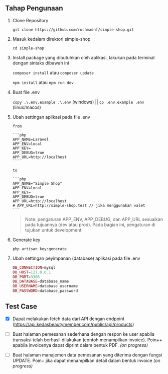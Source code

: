 ## Tahap Pengunaan

1.  Clone Repository

    `git clone https://github.com/rochmadnf/simple-shop.git`

2.  Masuk kedalam direktori simple-shop

    `cd simple-shop`

3.  Install package yang dibutuhkan oleh aplikasi, lakukan pada terminal dengan sintaks dibawah ini

    `composer install` atau `composer update`

    `npm install` atau `npm run dev`

4.  Buat file .env

    `copy .\.env.example .\.env` (windows) || `cp .env.example .env` (linux/macos)

5.  Ubah settingan aplikasi pada file .env

        from

        ```php
        APP_NAME=Laravel
        APP_ENV=local
        APP_KEY=
        APP_DEBUG=true
        APP_URL=http://localhost
        ```

        to

        ```php
        APP_NAME="Simple Shop"
        APP_ENV=local
        APP_KEY=
        APP_DEBUG=true
        APP_URL=http://localhost
        # APP_URL=http://simple-shop.test // jika menggunakan valet
        ```

    > Note: pengaturan APP_ENV, APP_DEBUG, dan APP_URL sesuaikan pada tujuannya (dev atau prod). Pada bagian ini, pengaturan di tujukan untuk development

6.  Generate key

    `php artisan key:generate`

7.  Ubah settingan peyimpanan (database) aplikasi pada file .env

    ```php
    DB_CONNECTION=mysql
    DB_HOST=127.0.0.1
    DB_PORT=3306
    DB_DATABASE=database_name
    DB_USERNAME=database_username
    DB_PASSWORD=database_password
    ```

## Test Case

-   [x] Dapat melakukan fetch data dari API dengan endpoint (https://api.kedasbeautymember.com/public/api/products)

-   [ ] Buat halaman pemesanan sederhana dengan respon ke user apabila transaksi telah berhasil dilakukan (contoh menampilkan invoice). Poin++ apabila invoicenya dapat diprint dalam bentuk PDF. _(on progress)_
-   [ ] Buat halaman manajemen data pemesanan yang diterima dengan fungsi UPDATE. Poin+ jika dapat menampilkan detail dalam bentuk invoice _(on progress)_
